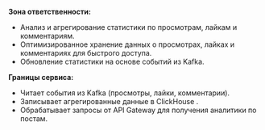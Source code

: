 **Зона ответственности:**
- Анализ и агрегирование статистики по просмотрам, лайкам и комментариям.
- Оптимизированное хранение данных о просмотрах, лайках и комментариях для быстрого доступа.
- Обновление статистики на основе событий из Kafka.

**Границы сервиса:**
- Читает события из Kafka (просмотры, лайки, комментарии).
- Записывает агрегированные данные в ClickHouse .
- Обрабатывает запросы от API Gateway для получения аналитики по постам.